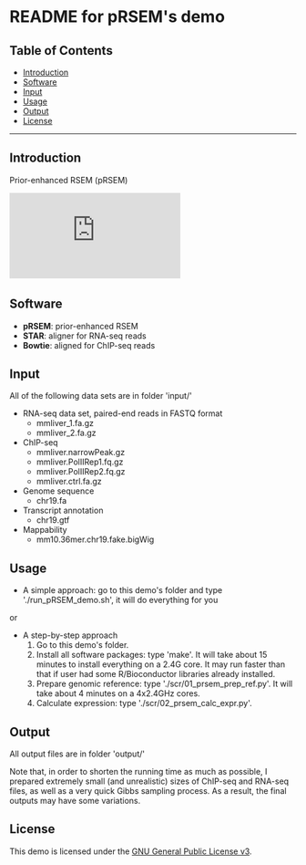 README for pRSEM's demo
================

Table of Contents
-----------------

* [Introduction](#Introduction)
* [Software](#Software)
* [Input](#Input)
* [Usage](#Usage)
* [Output](#Output)
* [License](#License)

* * *

## <a name="Introduction"></a> Introduction
Prior-enhanced RSEM (pRSEM)

![alt text](https://github.com/pliu55/pRSEM_demo/blob/master/input/workflow.pdf)

## <a name="Software"></a> Software
- __pRSEM__: prior-enhanced RSEM 
- __STAR__: aligner for RNA-seq reads
- __Bowtie__: aligned for ChIP-seq reads

## <a name="Input"></a> Input
All of the following data sets are in folder 'input/'
- RNA-seq data set, paired-end reads in FASTQ format
  - mmliver_1.fa.gz
  - mmliver_2.fa.gz
- ChIP-seq
  - mmliver.narrowPeak.gz
  - mmliver.PolIIRep1.fq.gz
  - mmliver.PolIIRep2.fq.gz
  - mmliver.ctrl.fa.gz
- Genome sequence
  - chr19.fa
- Transcript annotation
  - chr19.gtf
- Mappability
  - mm10.36mer.chr19.fake.bigWig


## <a name="Usage"></a> Usage
- A simple approach: go to this demo's folder and type './run_pRSEM_demo.sh', it will do everything for you

or 

- A step-by-step approach
  1. Go to this demo's folder.
  2. Install all software packages: type 'make'. It will take about 15 minutes 
     to install everything on a 2.4G core. It may run faster than that if user
     had some R/Bioconductor libraries already installed.
  3. Prepare genomic reference: type './scr/01_prsem_prep_ref.py'. It will take 
     about 4 minutes on a 4x2.4GHz cores.
  4. Calculate expression: type './scr/02_prsem_calc_expr.py'. 

## <a name="Output"></a> Output
All output files are in folder 'output/'

Note that, in order to shorten the running time as much as possible, I prepared extremely small (and unrealistic) sizes of ChIP-seq and RNA-seq files, as well as a very quick Gibbs sampling process. As a result, the final outputs may have some variations.

## <a name="License"></a> License
This demo is licensed under the [GNU General Public License
v3](http://www.gnu.org/licenses/gpl-3.0.html).
